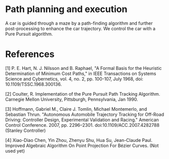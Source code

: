 # Path planning and execution

A car is guided through a maze by a path-finding algorithm and further post-processing to enhance the car trajectory. We control the car with a Pure Pursuit algorithm.

# References

<a id="1">[1]</a> P. E. Hart, N. J. Nilsson and B. Raphael, "A Formal Basis for the Heuristic Determination of Minimum Cost Paths," in IEEE Transactions on Systems Science and Cybernetics, vol. 4, no. 2, pp. 100-107, July 1968, doi: 10.1109/TSSC.1968.300136.

<a id="2">[2]</a> Coulter, R. Implementation of the Pure Pursuit Path Tracking Algorithm. Carnegie Mellon University, Pittsburgh, Pennsylvania, Jan 1990.

<a id="3">[3]</a> Hoffmann, Gabriel M., Claire J. Tomlin, Michael Montemerlo, and Sebastian Thrun. "Autonomous Automobile Trajectory Tracking for Off-Road Driving: Controller Design, Experimental Validation and Racing." American Control Conference. 2007, pp. 2296–2301. doi:10.1109/ACC.2007.4282788 (Stanley Controller)

<a id="4">[4]</a> Xiao-Diao Chen, Yin Zhou, Zhenyu Shu, Hua Su, Jean-Claude Paul. Improved Algebraic Algorithm On Point Projection For Bézier Curves. (Not used yet)